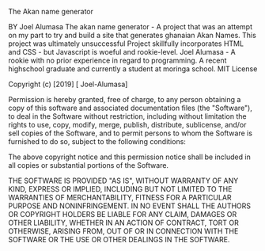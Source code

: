 The Akan name generator

BY Joel Alumasa
The akan name generator - A project that was an attempt on my part to try and build a site that generates ghanaian Akan Names. This project was ultimately unsuccessful
Project skillfully incorporates HTML and CSS - but Javascript is woeful and rookie-level.
Joel Alumasa - A rookie with no prior experience in regard to programming. A recent highschool graduate and currently a student at moringa school.
MIT License

Copyright (c) [2019] [ Joel-Alumasa]

Permission is hereby granted, free of charge, to any person obtaining a copy of this software and associated documentation files (the "Software"), to deal in the Software without restriction, including without limitation the rights to use, copy, modify, merge, publish, distribute, sublicense, and/or sell copies of the Software, and to permit persons to whom the Software is furnished to do so, subject to the following conditions:

The above copyright notice and this permission notice shall be included in all copies or substantial portions of the Software.

THE SOFTWARE IS PROVIDED "AS IS", WITHOUT WARRANTY OF ANY KIND, EXPRESS OR IMPLIED, INCLUDING BUT NOT LIMITED TO THE WARRANTIES OF MERCHANTABILITY, FITNESS FOR A PARTICULAR PURPOSE AND NONINFRINGEMENT. IN NO EVENT SHALL THE AUTHORS OR COPYRIGHT HOLDERS BE LIABLE FOR ANY CLAIM, DAMAGES OR OTHER LIABILITY, WHETHER IN AN ACTION OF CONTRACT, TORT OR OTHERWISE, ARISING FROM, OUT OF OR IN CONNECTION WITH THE SOFTWARE OR THE USE OR OTHER DEALINGS IN THE SOFTWARE.
